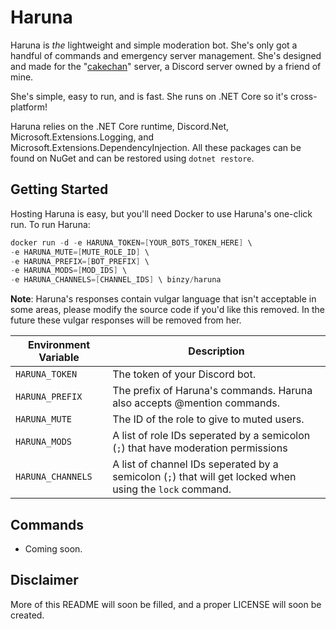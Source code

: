 # Haruna

Haruna is *the* lightweight and simple moderation bot. She's only got a handful of commands and emergency server management. She's designed and made for the "[cakechan](https://discord.gg/QEtRdka)" server, a Discord server owned by a friend of mine.

She's simple, easy to run, and is fast. She runs on .NET Core so it's cross-platform!

Haruna relies on the .NET Core runtime, Discord.Net, Microsoft.Extensions.Logging, and Microsoft.Extensions.DependencyInjection. All these packages can be found on NuGet and can be restored using `dotnet restore`.

## Getting Started

Hosting Haruna is easy, but you'll need Docker to use Haruna's one-click run.
To run Haruna:

```s
docker run -d -e HARUNA_TOKEN=[YOUR_BOTS_TOKEN_HERE] \
-e HARUNA_MUTE=[MUTE_ROLE_ID] \
-e HARUNA_PREFIX=[BOT_PREFIX] \
-e HARUNA_MODS=[MOD_IDS] \
-e HARUNA_CHANNELS=[CHANNEL_IDS] \ binzy/haruna
```

**Note**: Haruna's responses contain vulgar language that isn't acceptable in some areas, please modify the source code if you'd like this removed. In the future these vulgar responses will be removed from her.

| Environment Variable | Description |
|----------------------|-------------|
| `HARUNA_TOKEN` | The token of your Discord bot. |
| `HARUNA_PREFIX` | The prefix of Haruna's commands. Haruna also accepts @mention commands. |
| `HARUNA_MUTE` | The ID of the role to give to muted users. |
| `HARUNA_MODS` | A list of role IDs seperated by a semicolon (`;`) that have moderation permissions |
| `HARUNA_CHANNELS` | A list of channel IDs seperated by a semicolon (`;`) that will get locked when using the `lock` command. |

## Commands

- Coming soon.

## Disclaimer

More of this README will soon be filled, and a proper LICENSE will soon be created.